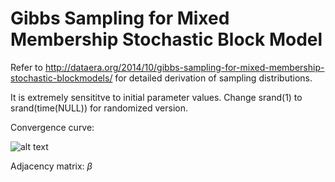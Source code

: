 # Gibbs Sampling for Mixed Membership Stochastic Block Model

Refer to <http://dataera.org/2014/10/gibbs-sampling-for-mixed-membership-stochastic-blockmodels/> for detailed derivation of sampling distributions.

It is extremely sensititve to initial parameter values. Change srand(1) to srand(time(NULL)) for randomized version.

Convergence curve:

![alt text](https://github.com/Haboric-Hu/gibbs_sampling_for_mixed_membership_stochastic_block_model/blob/master/figures/convergence_curve.png)

Adjacency matrix:
$\beta$
